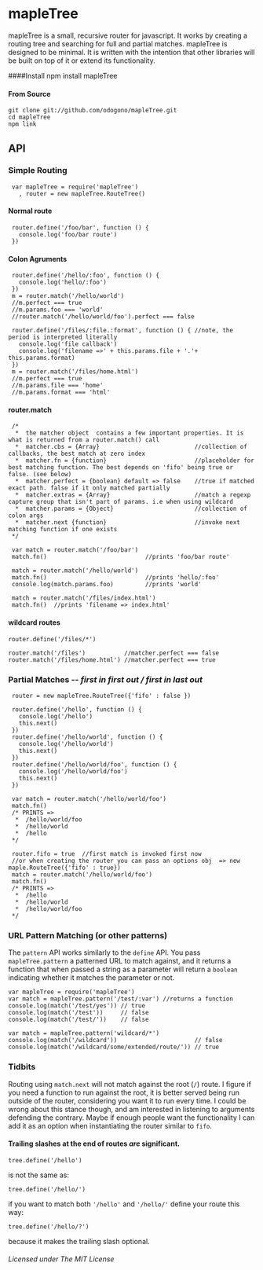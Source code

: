 
mapleTree
=========

mapleTree is a small, recursive router for javascript. It works by creating a routing tree and searching for full and partial matches.
mapleTree is designed to be minimal. It is written with the intention that other libraries will be built on top of it or extend its functionality.

####Install
    npm install mapleTree
#### From Source
    git clone git://github.com/odogono/mapleTree.git
    cd mapleTree
    npm link

API
---

### Simple Routing
     var mapleTree = require('mapleTree')
       , router = new mapleTree.RouteTree()

#### Normal route

     router.define('/foo/bar', function () {
       console.log('foo/bar route')
     })

#### Colon Agruments

     router.define('/hello/:foo', function () {
       console.log('hello/:foo')
     })
     m = router.match('/hello/world')
     //m.perfect === true
     //m.params.foo === 'world'
     //router.match('/hello/world/foo').perfect === false

     router.define('/files/:file.:format', function () { //note, the period is interpreted literally
       console.log('file callback')
       console.log('filename =>' + this.params.file + '.'+ this.params.format)
     })
     m = router.match('/files/home.html')
     //m.perfect === true
     //m.params.file === 'home'
     //m.params.format === 'html'

#### router.match

     /*
      *  the matcher object  contains a few important properties. It is what is returned from a router.match() call
      *  matcher.cbs = {Array}                           //collection of callbacks, the best match at zero index
      *  matcher.fn = {function}                         //placeholder for best matching function. The best depends on 'fifo' being true or false. (see below)
      *  matcher.perfect = {boolean} default => false    //true if matched exact path. false if it only matched partially
      *  matcher.extras = {Array}                        //match a regexp capture group that isn't part of params. i.e when using wildcard
      *  matcher.params = {Object}                       //collection of colon args
      *  matcher.next {function}                         //invoke next matching function if one exists
     */

     var match = router.match('/foo/bar')
     match.fn()                            //prints 'foo/bar route'

     match = router.match('/hello/world')
     match.fn()                            //prints 'hello/:foo'
     console.log(match.params.foo)         //prints 'world'

     match = router.match('/files/index.html')
     match.fn()  //prints 'filename => index.html'

#### wildcard routes

    router.define('/files/*')

    router.match('/files')           //matcher.perfect === false
    router.match('/files/home.html') //matcher.perfect === true

### Partial Matches -- *first in first out / first in last out*

     router = new mapleTree.RouteTree({'fifo' : false })

     router.define('/hello', function () {
       console.log('/hello')
       this.next()
     })
     router.define('/hello/world', function () {
       console.log('/hello/world')
       this.next()
     })
     router.define('/hello/world/foo', function () {
       console.log('/hello/world/foo')
       this.next()
     })

     var match = router.match('/hello/world/foo')
     match.fn()
     /* PRINTS =>
      *  /hello/world/foo
      *  /hello/world
      *  /hello
     */

     router.fifo = true  //first match is invoked first now
     //or when creating the router you can pass an options obj  => new maple.RouteTree({'fifo' : true})
     match = router.match('/hello/world/foo')
     match.fn()
     /* PRINTS =>
      *  /hello
      *  /hello/world
      *  /hello/world/foo
     */




### URL Pattern Matching (or other patterns)
The  `pattern` API works similarly to the `define` API. You pass `mapleTree.pattern` a patterned URL to match against, and it returns a function that when passed a string as a parameter
will return a `boolean` indicating whether it matches the parameter or not.

    var mapleTree = require('mapleTree')
    var match = mapleTree.pattern('/test/:var') //returns a function
    console.log(match('/test/yes')) // true
    console.log(match('/test'))     // false
    console.log(match('/test/'))    // false

    var match = mapleTree.pattern('wildcard/*')
    console.log(match('/wildcard'))                      // false
    console.log(match('/wildcard/some/extended/route/')) // true


### Tidbits

Routing using `match.next` will not match against the root (`/`) route. I figure if you need a function to run against
the root, it is better served being run outside of the router, considering you want it to run every time.
I could be wrong about this stance though, and am interested in listening to arguments defending the contrary.
Maybe if enough people want the functionality I can add it as an option when instantiating the router similar to `fifo`.

#### Trailing slashes at the end of routes *are* significant.

    tree.define('/hello')

is not the same as:

    tree.define('/hello/')

if you want to match both `'/hello'` and `'/hello/'`
define your route this way:

    tree.define('/hello/?')

because it makes the trailing slash optional.

###### Licensed under The MIT License
